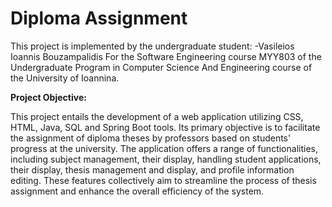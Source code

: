 # Diploma Assignment

This project is implemented by the undergraduate student: -Vasileios Ioannis Bouzampalidis
For the Software Engineering course MYY803 of the Undergraduate Program in Computer Science And Engineering course of the University of Ioannina.

 <b> Project Objective: </b>

This project entails the development of a web application utilizing CSS, HTML, Java, SQL and Spring Boot tools. Its 
primary objective is to facilitate the assignment of diploma theses by professors based on students' 
progress at the university. The application offers a range of functionalities, including subject 
management, their display, handling student applications, their display, thesis management and display, 
and profile information editing. These features collectively aim to streamline the process of thesis 
assignment and enhance the overall efficiency of the system.
